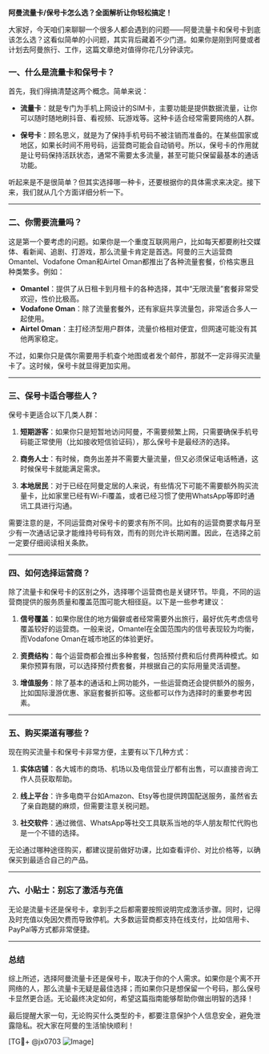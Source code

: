 **阿曼流量卡/保号卡怎么选？全面解析让你轻松搞定！**

大家好，今天咱们来聊聊一个很多人都会遇到的问题——阿曼流量卡和保号卡到底该怎么选？这看似简单的小问题，其实背后藏着不少门道。如果你是刚到阿曼或者计划去阿曼旅行、工作，这篇文章绝对值得你花几分钟读完。

### 一、什么是流量卡和保号卡？

首先，我们得搞清楚这两个概念。简单来说：

- **流量卡**：就是专门为手机上网设计的SIM卡，主要功能是提供数据流量，让你可以随时随地刷抖音、看视频、玩游戏等。这种卡适合经常需要网络的人群。
  
- **保号卡**：顾名思义，就是为了保持手机号码不被注销而准备的。在某些国家或地区，如果长时间不用号码，运营商可能会自动销号。所以，保号卡的作用就是让号码保持活跃状态，通常不需要太多流量，甚至可能只保留最基本的通话功能。

听起来是不是很简单？但其实选择哪一种卡，还要根据你的具体需求来决定。接下来，我们就从几个方面详细分析一下。

---

### 二、你需要流量吗？

这是第一个要考虑的问题。如果你是一个重度互联网用户，比如每天都要刷社交媒体、看新闻、追剧、打游戏，那么流量卡肯定是首选。阿曼的三大运营商Omantel、Vodafone Oman和Airtel Oman都推出了各种流量套餐，价格实惠且种类繁多。例如：

- **Omantel**：提供了从日租卡到月租卡的各种选择，其中“无限流量”套餐非常受欢迎，性价比极高。
- **Vodafone Oman**：除了流量套餐外，还有家庭共享流量包，非常适合多人一起使用。
- **Airtel Oman**：主打经济型用户群体，流量价格相对便宜，但网速可能没有其他两家稳定。

不过，如果你只是偶尔需要用手机查个地图或者发个邮件，那就不一定非得买流量卡了。这时候，保号卡就显得更加实用。

---

### 三、保号卡适合哪些人？

保号卡更适合以下几类人群：

1. **短期游客**：如果你只是短暂地访问阿曼，不需要频繁上网，只需要确保手机号码能正常使用（比如接收短信验证码），那么保号卡是最经济的选择。
   
2. **商务人士**：有时候，商务出差并不需要大量流量，但又必须保证电话畅通，这时候保号卡就能满足需求。
   
3. **本地居民**：对于已经在阿曼定居的人来说，有些情况下可能不需要额外购买流量卡，比如家里已经有Wi-Fi覆盖，或者已经习惯了使用WhatsApp等即时通讯工具进行沟通。

需要注意的是，不同运营商对保号卡的要求有所不同。比如有的运营商要求每月至少有一次通话记录才能维持号码有效，而有的则允许长期闲置。因此，在选择之前一定要仔细阅读相关条款。

---

### 四、如何选择运营商？

除了流量卡和保号卡的区别之外，选择哪个运营商也是关键环节。毕竟，不同的运营商提供的服务质量和覆盖范围可能大相径庭。以下是一些参考建议：

1. **信号覆盖**：如果你居住的地方偏僻或者经常需要外出旅行，最好优先考虑信号覆盖较好的运营商。一般来说，Omantel在全国范围内的信号表现较为均衡，而Vodafone Oman在城市地区的体验更好。

2. **资费结构**：每个运营商都会推出多种套餐，包括预付费和后付费两种模式。如果你预算有限，可以选择预付费套餐，并根据自己的实际用量灵活调整。

3. **增值服务**：除了基本的通话和上网功能外，一些运营商还会提供额外的服务，比如国际漫游优惠、家庭套餐折扣等。这些都可以作为选择时的重要参考因素。

---

### 五、购买渠道有哪些？

现在购买流量卡和保号卡非常方便，主要有以下几种方式：

1. **实体店铺**：各大城市的商场、机场以及电信营业厅都有出售，可以直接咨询工作人员获取帮助。
   
2. **线上平台**：许多电商平台如Amazon、Etsy等也提供跨国配送服务，虽然省去了亲自跑腿的麻烦，但需要注意关税问题。
   
3. **社交软件**：通过微信、WhatsApp等社交工具联系当地的华人朋友帮忙代购也是一个不错的选择。

无论通过哪种途径购买，都建议提前做好功课，比如查看评价、对比价格等，以确保买到最适合自己的产品。

---

### 六、小贴士：别忘了激活与充值

无论是流量卡还是保号卡，拿到手之后都需要按照说明完成激活步骤。同时，记得及时充值以免因欠费而导致停机。大多数运营商都支持在线支付，比如信用卡、PayPal等方式都非常便捷。

---

### 总结

综上所述，选择阿曼流量卡还是保号卡，取决于你的个人需求。如果你是个离不开网络的人，那么流量卡无疑是最佳选择；而如果你只是想保留一个号码，那么保号卡显然更合适。无论最终决定如何，希望这篇指南能够帮助你做出明智的选择！

最后提醒大家一句，无论购买什么类型的卡，都要注意保护个人信息安全，避免泄露隐私。祝大家在阿曼的生活愉快顺利！

[TG💪+ @jx0703 ![Image](https://github.com/user-attachments/assets/dbca1d08-cadb-493c-b0ec-ad6f7a83f270)]